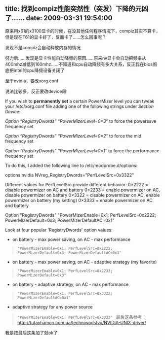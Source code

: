 title: 找到compiz性能突然性（突发）下降的元凶了……
date: 2009-03-31 19:54:00
---

原来用x61的x3100显卡的时候，在没其他任何程序情况下，compiz其实不算卡，但是现在T61的显卡好了，反而卡了……怎么回事呢？

发现不是compiz会自动释放内存的情况

努力后……发现是显卡性能自动降频的原因……原来nv显卡会自动把频率从400mhz减低到160mhz……不知道和cpu自动降频有多大关系，反正我在bios彻底把intel的cpu降频设备关闭了

至于nvidia，要改xorg.conf

说法比较多，反正要改device段

If you wish to **permanently set** a certain PowerMizer level you can tweak your /etc/xorg.conf file adding one of the following strings under _Section Device_:

_Option “RegistryDwords” “PowerMizerLevel=0×3″_
to force the powersave frequency set

_Option “RegistryDwords” “PowerMizerLevel=0×2″_
to force the mid frequency set

_Option “RegistryDwords” “PowerMizerLevel=0×1″_
to force the performance frequency set

To do this, I added the following line to /etc/modprobe.d/options:

options nvidia NVreg_RegistryDwords="PerfLevelSrc=0x3322"

Different values for PerfLevelSrc provide different behavior:
0×2222 = disable powermizer on AC and battery
0×2233 = enable powermizer on AC, disable powermizer on battery
0×3322 = disable powermizer on AC, enable powermizer on battery (my setting)
0×3333 = enable powermizer on AC and battery

Option "RegistryDwords" "PowerMizerEnable=0x1; PerfLevelSrc=0x2222; PowerMizerDefault=0x3; PowerMizerDefaultAC=0x1"

Look at four popular 'RegistryDwords' option values:

*   on battery - max power saving, on AC - max performance
> <code>"PowerMizerEnable=0x1; PerfLevelSrc=0x2222; PowerMizerDefault=0x3; PowerMizerDefaultAC=0x1"
> </code>

*   on battery - max power saving, on AC - adaptive strategy (my  favorite)
> <code>"PowerMizerEnable=0x1; PerfLevelSrc=0x2233; PowerMizerDefault=0x3"
> </code>

*   on battery - adaptive strategy, on AC - max performance
> <code>"PowerMizerEnable=0x1; PerfLevelSrc=0x3322; PowerMizerDefaultAC=0x1"
> </code>

*   adaptive strategy for any power source
> <code>"PowerMizerEnable=0x1; PerfLevelSrc=0x3333"
> </code>
最后这条参考：http://tutanhamon.com.ua/technovodstvo/NVIDIA-UNIX-driver/

我是按最后这条加了就ok了
